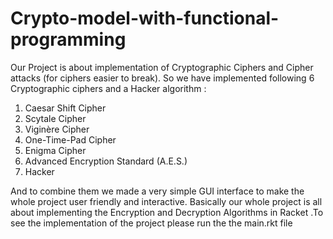 # Crypto-model-with-functional-programming

Our Project is about implementation of Cryptographic Ciphers and Cipher attacks (for ciphers easier to break). So we have implemented following 6 Cryptographic ciphers and a Hacker algorithm :
1. Caesar Shift Cipher 
2. Scytale Cipher
3. Viginère Cipher
4. One-Time-Pad Cipher 
5. Enigma Cipher
6. Advanced Encryption Standard (A.E.S.) 
7. Hacker

And to combine them we made a very simple GUI interface to make the whole project user friendly and interactive. Basically our whole project is all about implementing the Encryption and Decryption Algorithms in Racket .To see the implementation of the project please run the the main.rkt file
  
